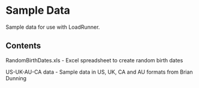 Sample Data
===========

Sample data for use with LoadRunner.

Contents
--------

RandomBirthDates.xls           - Excel spreadsheet to create random birth dates

US-UK-AU-CA data               - Sample data in US, UK, CA and AU formats from Brian Dunning
